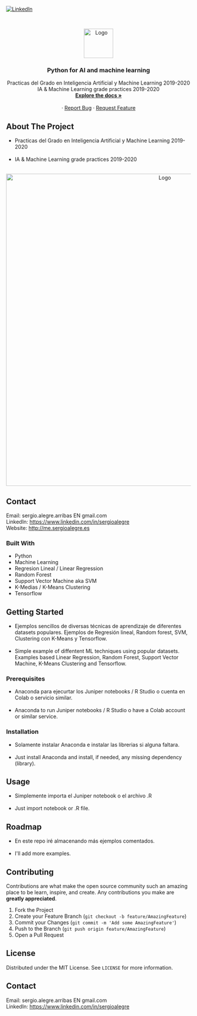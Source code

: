 <!--
REEMPLAZAR: Buscador-Ajax-similar-a-Google, TITULO, DESCRIPCION, DESCRIPCION2, DEMO, TECNOLOGIAS
-->
[![LinkedIn][linkedin-shield]][linkedin-url]

<!-- PROJECT LOGO -->
<br />
<p align="center">
  <a href="https://github.com/sergioalegre/Python-for-AI-and-machine-learning">
    <img src="http://sergioalegre.es/logo.JPG" alt="Logo" width="80" height="80">
  </a>

  <h3 align="center"><!-- TITULO -->Python for AI and machine learning</h3>

  <p align="center">
    <!-- DESCRIPCION -->
  Practicas del Grado en Inteligencia Artificial y Machine Learning 2019-2020
    <br />
  IA & Machine Learning grade practices 2019-2020
    <br />
    <a href="https://github.com/sergioalegre/Python-for-AI-and-machine-learning"><strong>Explore the docs »</strong></a>
    <br />
    <br />
    ·
    <a href="https://github.com/sergioalegre/Python-for-AI-and-machine-learning/issues">Report Bug</a>
    ·
    <a href="https://github.com/sergioalegre/Python-for-AI-and-machine-learning/issues">Request Feature</a>
  </p>
</p>

## About The Project
<!-- DESCRIPCION2 --> <!-- DEMO -->
- Practicas del Grado en Inteligencia Artificial y Machine Learning 2019-2020
    <br /><br />
- IA & Machine Learning grade practices 2019-2020
<br><br>
<p align="center">
    <img src="http://sergioalegre.es/machine_learning_sergio_alegre.png" alt="Logo" width="850" height="">
</p>

## Contact
Email: sergio.alegre.arribas EN gmail.com
<br>
LinkedIn: https://www.linkedin.com/in/sergioalegre
<br>
Website: http://me.sergioalegre.es


### Built With
* Python
* Machine Learning
* Regresion Lineal / Linear Regression
* Random Forest
* Support Vector Machine aka SVM
* K-Medias / K-Means Clustering
* Tensorflow

## Getting Started
- Ejemplos sencillos de diversas técnicas de aprendizaje de diferentes datasets populares. Ejemplos de Regresión lineal, Random forest, SVM, Clustering con K-Means y Tensorflow.
<br><br>
- Simple example of diffentent ML techniques using popular datasets. Examples based Linear Regression, Random Forest, Support Vector Machine, K-Means Clustering and Tensorflow.

### Prerequisites
- Anaconda para ejecurtar los Juniper notebooks / R Studio o cuenta en Colab o servicio similar.
<br><br>
- Anaconda to run Juniper notebooks / R Studio o have a Colab account or similar service.


### Installation
- Solamente instalar Anaconda e instalar las librerias si alguna faltara.
<br><br>
- Just install Anaconda and install, if needed, any missing dependency (library).

## Usage
- Simplemente importa el Juniper notebook o el archivo .R
<br><br>
- Just import notebook or .R file.

## Roadmap
- En este repo iré almacenando más ejemplos comentados.
<br><br>
- I'll add more examples.

## Contributing
Contributions are what make the open source community such an amazing place to be learn, inspire, and create. Any contributions you make are **greatly appreciated**.

1. Fork the Project
2. Create your Feature Branch (`git checkout -b feature/AmazingFeature`)
3. Commit your Changes (`git commit -m 'Add some AmazingFeature'`)
4. Push to the Branch (`git push origin feature/AmazingFeature`)
5. Open a Pull Request

## License
Distributed under the MIT License. See `LICENSE` for more information.

## Contact
Email: sergio.alegre.arribas EN gmail.com
<br>
LinkedIn: https://www.linkedin.com/in/sergioalegre


[linkedin-shield]: https://img.shields.io/badge/-LinkedIn-black.svg?style=flat-square&logo=linkedin&colorB=555
[linkedin-url]: https://linkedin.com/in/sergioalegre
